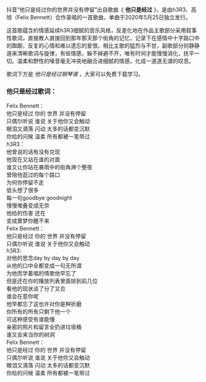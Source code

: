 

抖音“他只是经过你的世界并没有停留”出自歌曲《 **他只是经过** 》，是由h3R3、高旭（Felix
Bennett）合作录唱的一首歌曲，单曲于2020年5月25日独立发行。

这首歌蕴含的情感延续h3R3细腻的音乐风格，反差化地在作品主歌部分采用叙事性歌词，直接教人直接回到那年那天那个街角的记忆，记录下在感情中十字路口中的踟蹰，反复的心情和难以遗忘的爱恨。相比主歌的猛烈与不甘，副歌部分则静静道来清晰歌词与旋律，有些情感，躲不掉避不开，唯有时间才能慢慢消化，抚平一切。温柔和野性的嗓音毫无冲突地融合进细腻的情感，化成一道道无谓的叹息。

歌词下方是 _他只是经过钢琴谱_ ，大家可以免费下载学习。

### 他只是经过歌词：

Felix Bennett：  
他只是经过 你的 世界 并没有停留  
只偶尔听说 谁说 关于他你又会触动  
眼泪又滴落 闪动 太多的话都变沉默  
你给的问候 温柔 所有都被一笔带过  
h3R3：  
他曾说的话有没有兑现  
他现在又站在谁的对面  
谁又让你站在暴雨中的街角淋个整夜  
曾陪他逛过的每个路口  
为何你停留不走  
低头想了很多  
每一句goodbye goodnight  
慢慢堆叠变成无奈  
他给的伤害 还在  
变成噩梦你醒不来  
Felix Bennett：  
他只是经过 你的 世界 并没有停留  
只偶尔听说 谁说 关于他你又会触动  
h3R3:  
对他的思念day by day by day  
从他的口中全都变成一句无所谓  
为他而学着唱的情歌他早忘了  
但是还在你的播放列表里面排到前几位  
看他的现状谈了分了又合  
谁会在意你呢  
他早都忘了这也许对你是种折磨  
你所有的所有只剩下他一个  
可这种感受有谁能懂  
亲密的照片和留言全扔进垃圾桶  
谁又会来当你的树洞  
Felix Bennett：  
他只是经过 你的 世界 并没有停留  
只偶尔听说 谁说 关于他你又会触动  
眼泪又滴落 闪动 太多的话都变沉默  
你给的问候 温柔 所有都被一笔带过

